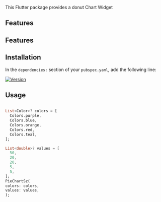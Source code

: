 <!--
This README describes the package. If you publish this package to pub.dev,
this README's contents appear on the landing page for your package.

For information about how to write a good package README, see the guide for
[writing package pages](https://dart.dev/guides/libraries/writing-package-pages).

For general information about developing packages, see the Dart guide for
[creating packages](https://dart.dev/guides/libraries/create-library-packages)
and the Flutter guide for
[developing packages and plugins](https://flutter.dev/developing-packages).
-->

This Flutter package provides a donut Chart Widget

## Features
## Features

## Installation
In the `dependencies:` section of your `pubspec.yaml`, add the following line:

[![Version](https://img.shields.io/pub/v/pie_chart_sz.svg)](https://pub.dartlang.org/packages/pie_chart_sz)

## Usage

```dart

List<Color>? colors = [
  Colors.purple,
  Colors.blue,
  Colors.orange,
  Colors.red,
  Colors.teal,
];

List<double>? values = [
  50,
  20,
  20,
  5,
  5,
];
PieChartSz(
colors: colors,
values: values,
);
```
